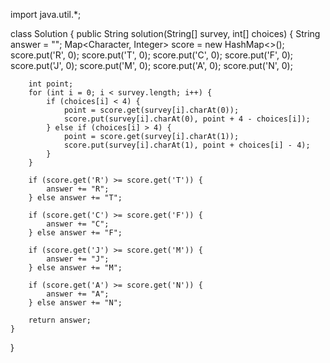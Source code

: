 import java.util.*;

class Solution {
    public String solution(String[] survey, int[] choices) {
        String answer = "";
        Map<Character, Integer> score = new HashMap<>();
        score.put('R', 0);
        score.put('T', 0);
        score.put('C', 0);
        score.put('F', 0);
        score.put('J', 0);
        score.put('M', 0);
        score.put('A', 0);
        score.put('N', 0);

        int point;
        for (int i = 0; i < survey.length; i++) {
            if (choices[i] < 4) {
                point = score.get(survey[i].charAt(0));
                score.put(survey[i].charAt(0), point + 4 - choices[i]);
            } else if (choices[i] > 4) {
                point = score.get(survey[i].charAt(1));
                score.put(survey[i].charAt(1), point + choices[i] - 4);
            }
        }

        if (score.get('R') >= score.get('T')) {
            answer += "R";
        } else answer += "T";

        if (score.get('C') >= score.get('F')) {
            answer += "C";
        } else answer += "F";

        if (score.get('J') >= score.get('M')) {
            answer += "J";
        } else answer += "M";

        if (score.get('A') >= score.get('N')) {
            answer += "A";
        } else answer += "N";

        return answer;
    }
}
